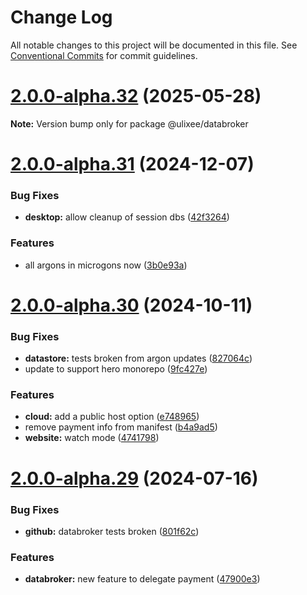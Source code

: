 # Change Log

All notable changes to this project will be documented in this file.
See [Conventional Commits](https://conventionalcommits.org) for commit guidelines.

# [2.0.0-alpha.32](https://github.com/ulixee/platform/compare/v2.0.0-alpha.31...v2.0.0-alpha.32) (2025-05-28)

**Note:** Version bump only for package @ulixee/databroker

# [2.0.0-alpha.31](https://github.com/ulixee/platform/compare/v2.0.0-alpha.30...v2.0.0-alpha.31) (2024-12-07)

### Bug Fixes

* **desktop:** allow cleanup of session dbs ([42f3264](https://github.com/ulixee/platform/commit/42f32641c6891e582f8fa588a3731b259bdfca69))

### Features

* all argons in microgons now ([3b0e93a](https://github.com/ulixee/platform/commit/3b0e93aa60c92c5f0aaacadb123771b454816047))

# [2.0.0-alpha.30](https://github.com/ulixee/platform/compare/v2.0.0-alpha.29...v2.0.0-alpha.30) (2024-10-11)

### Bug Fixes

* **datastore:** tests broken from argon updates ([827064c](https://github.com/ulixee/platform/commit/827064c9290b75d15920b66634b2902fabb3fcfa))
* update to support hero monorepo ([9fc427e](https://github.com/ulixee/platform/commit/9fc427e6d1bfb3d7950a53f15712f8c4479a50ad))

### Features

* **cloud:** add a public host option ([e748965](https://github.com/ulixee/platform/commit/e748965b5f14cc74016fb59ac24cd76995f6131a))
* remove payment info from manifest ([b4a9ad5](https://github.com/ulixee/platform/commit/b4a9ad57289c4c94ac0ee0860c2cf0f89aaabab4))
* **website:** watch mode ([4741798](https://github.com/ulixee/platform/commit/4741798fdfd47a4fcdfc22f79836796efcb5b9f6))

# [2.0.0-alpha.29](https://github.com/ulixee/platform/compare/v2.0.0-alpha.28...v2.0.0-alpha.29) (2024-07-16)

### Bug Fixes

* **github:** databroker tests broken ([801f62c](https://github.com/ulixee/platform/commit/801f62cad9e16e441cbea7fe3660098ade31ef34))

### Features

* **databroker:** new feature to delegate payment ([47900e3](https://github.com/ulixee/platform/commit/47900e314b8d9f59f88598b1d914e211e1ae5bdf))
